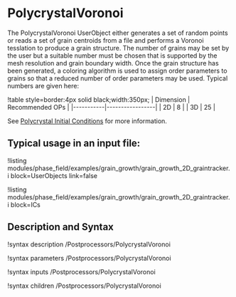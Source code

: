 # PolycrystalVoronoi

The PolycrystalVoronoi UserObject either generates a set of random points or reads a set of grain centroids from a file and performs a Voronoi tesslation to produce a grain structure. The number of grains may be set by the user but a suitable number must be chosen that is supported by the mesh resolution and grain boundary width. Once the grain structure has been generated, a coloring algorithm is used to assign order parameters to grains so that a reduced number of order parameters may be used. Typical numbers are given here:

!table style=border:4px solid black;width:350px;
| Dimension | Recommended OPs |
|-----------|-----------------|
| 2D        | 8               |
| 3D        | 25              |

See [Polycrystal Initial Conditions](ICs/PolycrystalICs.md) for more information.

## Typical usage in an input file:

!listing modules/phase_field/examples/grain_growth/grain_growth_2D_graintracker.i block=UserObjects link=false

!listing modules/phase_field/examples/grain_growth/grain_growth_2D_graintracker.i block=ICs


## Description and Syntax

!syntax description /Postprocessors/PolycrystalVoronoi

!syntax parameters /Postprocessors/PolycrystalVoronoi

!syntax inputs /Postprocessors/PolycrystalVoronoi

!syntax children /Postprocessors/PolycrystalVoronoi
